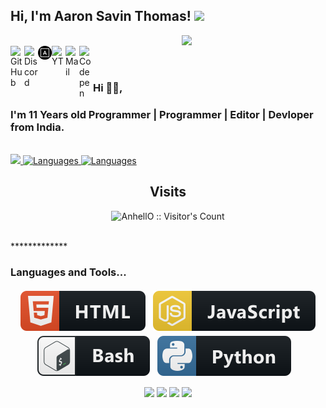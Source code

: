 <h2>Hi, I'm Aaron Savin Thomas! <img src="https://media.giphy.com/media/12oufCB0MyZ1Go/giphy.gif" width="50"></h2>
<img align='right' src="https://media.giphy.com/media/LmNwrBhejkK9EFP504/source.gif" width="230">
<br/>
<a href="https://github.com/Aaron03011">
  <img align="left" alt="GitHub" width="22px" src="https://cdn.jsdelivr.net/npm/simple-icons@3.5.0/icons/github.svg" />
</a>
<a href="https://discord.bio/p/aaronbiodiscord">
  <img align="left" alt="Discord" width="22px" src="https://cdn.jsdelivr.net/npm/simple-icons@3.5.0/icons/discord.svg" />
</a>
<a href="https://aaron0301.netlify.app/">
  <img align="left" alt="Website" width="22px" src="circle-cropped.svg" />
</a>
<a href="https://www.youtube.com/channel/UCI3xcS0XceKXKz6WJFWk6Vg">
  <img align="left" alt="YT" width="22px" src="https://cdn.jsdelivr.net/npm/simple-icons@3.5.0/icons/youtube.svg" />
</a>
<a href="mailto:aaronsavagekid@gmail.com?body=message">
  <img align="left" alt="Mail" width="22px" src="https://cdn.jsdelivr.net/npm/simple-icons@3.5.0/icons/gmail.svg" />
</a>
<a href="https://codepen.io/aaron03011">
  <img align="left" alt="Codepen" width="22px" src="https://cdn.jsdelivr.net/npm/simple-icons@3.5.0/icons/codepen.svg" />
</a>

<br/>
<br/>

### Hi 🙋‍♂️,
### I'm 11 Years old Programmer | Programmer | Editor | Devloper from India.

<br/>

<a href="https://github.com/Aaronstcodes">
  <img src="https://github-readme-stats.vercel.app/api?username=Aaronstcodes&show_icons=true&theme=radical" alt"Most use languages"/>
</a>
<a href="https://github.com/Aaronstcodes">
  <img src="https://github-readme-stats.vercel.app/api/top-langs/?username=Aaronstcodes&langs_count=98" alt="Languages" />
</a>
<a href="https://github.com/Aaron03011">
  <img src="https://badges.pufler.dev/years/Aaronstcodes" alt="Languages" />
</a>

<br />


<h2 align="center">Visits</h2>

<p align="center"><img src="https://profile-counter.glitch.me/Aaron03011/count.svg" alt="AnhellO :: Visitor's Count" /></p>

<br>
*************

<br />

### Languages and Tools...
<p align="center">
 <img src="https://raw.githubusercontent.com/8bithemant/8bithemant/master/svg/dev/languages/html.svg" alt="Twitter" style="vertical-align:top; margin:4px">  <img src="https://raw.githubusercontent.com/8bithemant/8bithemant/master/svg/dev/languages/js.svg" alt="Twitter" style="vertical-align:top; margin:4px">  <img src="https://raw.githubusercontent.com/8bithemant/8bithemant/master/svg/dev/tools/bash.svg" alt="Twitter" style="vertical-align:top; margin:4px">
  <img src="https://raw.githubusercontent.com/8bithemant/8bithemant/master/svg/dev/languages/python.svg" alt="Twitter" style="vertical-align:top; margin:4px"> 
  <img src="https://raw.githubusercontent.com/8bithemant/8bithemant/master/svg/dev/languages/shell.svg" alt="" style="vertical-align:top; margin:4px"> 
 </p>
 <p align="center">
 <code><a href="https://www.python.org/" target="_blank"><img height="50" src="https://www.vectorlogo.zone/logos/python/python-ar21.svg"></a></code>
<code><a href="https://www.linux.org/" target="_blank"><img height="50" src="https://www.vectorlogo.zone/logos/linux/linux-ar21.svg"></a></code>
<code><a href="https://reactjs.org/" target="_blank"><img height="50" src="https://www.vectorlogo.zone/logos/reactjs/reactjs-ar21.svg"></a></code>
<code><a href="https://www.docker.com/" target="_blank"><img height="50" src="https://www.vectorlogo.zone/logos/docker/docker-official.svg"></a></code>
<br/><br/>
</p>

